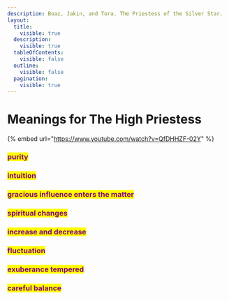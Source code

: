 ```yaml
---
description: Boaz, Jakin, and Tora. The Priestess of the Silver Star.
layout:
  title:
    visible: true
  description:
    visible: true
  tableOfContents:
    visible: false
  outline:
    visible: false
  pagination:
    visible: true
---
```


# Meanings for The High Priestess

{% embed url="https://www.youtube.com/watch?v=QfDHHZF-02Y" %}

### <mark style="color:purple;">purity</mark>

### <mark style="color:purple;">intuition</mark>

### <mark style="color:purple;">gracious influence enters the matter</mark>

### <mark style="color:purple;">spiritual changes</mark>

### <mark style="color:purple;">increase and decrease</mark>

### &#x20;<mark style="color:purple;">fluctuation</mark>

### <mark style="color:purple;">exuberance tempered</mark>

### <mark style="color:purple;">careful balance</mark>
